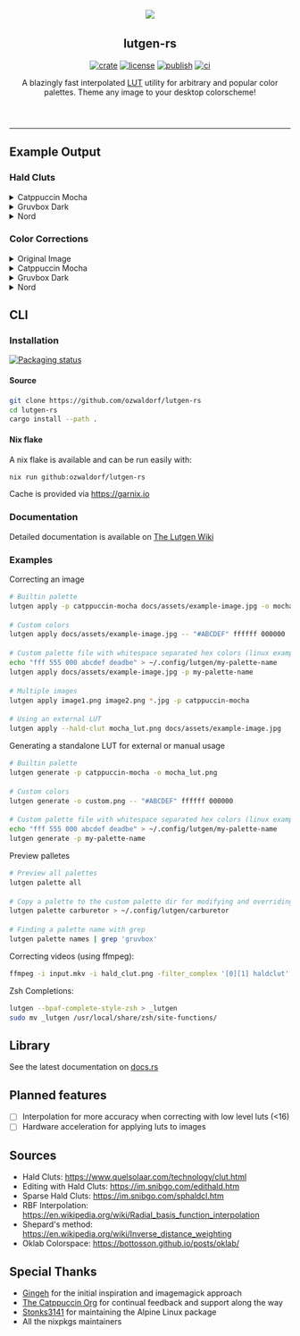 <header>
    <br>
    <div align="center">
        <img width="30%" src="https://github.com/ozwaldorf/lutgen-rs/assets/8976745/4163e179-ee73-4b24-8ad8-6c373e1d8711" />
    </div>
    <h2 align="center">lutgen-rs</h2>
    <p align="center">
        <a href="https://github.com/ozwaldorf/lutgen-rs/releases/latest"><img alt="crate" src="https://img.shields.io/github/v/release/ozwaldorf/lutgen-rs?style=for-the-badge" /></a>
        <a href="./LICENSE.md"><img alt="license" src="https://img.shields.io/badge/license-MIT-blue?style=for-the-badge" /></a>
        <a href="https://github.com/ozwaldorf/lutgen-rs/actions/workflows/publish.yml"><img alt="publish" src="https://img.shields.io/github/actions/workflow/status/ozwaldorf/lutgen-rs/publish.yml?label=Publish&style=for-the-badge" /></a>
        <a href="https://garnix.io"><img alt="ci" src="https://img.shields.io/endpoint?url=https%3A%2F%2Fgarnix.io%2Fapi%2Fbadges%2Fozwaldorf%2Flutgen-rs&style=for-the-badge&logo=%20&label=garnix&labelColor=grey" /></a>
    </p>
    <p align="center">
        A blazingly fast interpolated <a href="https://en.wikipedia.org/wiki/3D_lookup_table">LUT</a> utility for arbitrary and popular color palettes. Theme any image to your desktop colorscheme!
    </p>
</header>

---

## Example Output

### Hald Cluts

<details>
    <summary>Catppuccin Mocha</summary>
    <img src="docs/assets/catppuccin-mocha-hald-clut.png" />
</details>
<details>
    <summary>Gruvbox Dark</summary>
    <img src="docs/assets/gruvbox-dark-hald-clut.png" />
</details>
<details>
    <summary>Nord</summary>
    <img src="docs/assets/nord-hald-clut.png" />
</details>

### Color Corrections

<details>
    <summary>Original Image</summary>
    <img src="docs/assets/example-image.jpg" />
</details>
<details>
    <summary>Catppuccin Mocha</summary>
    <img src="docs/assets/catppuccin-mocha.jpg" />
</details>
<details>
    <summary>Gruvbox Dark</summary>
    <img src="docs/assets/gruvbox-dark.jpg" />
</details>
<details>
    <summary>Nord</summary>
    <img src="docs/assets/nord.png" />
</details>

## CLI

### Installation

[![Packaging status](https://repology.org/badge/vertical-allrepos/lutgen.svg)](https://repology.org/project/lutgen/versions)

#### Source

```bash
git clone https://github.com/ozwaldorf/lutgen-rs
cd lutgen-rs
cargo install --path .
```

#### Nix flake

A nix flake is available and can be run easily with:

```bash
nix run github:ozwaldorf/lutgen-rs
```

Cache is provided via https://garnix.io

### Documentation

Detailed documentation is available on [The Lutgen Wiki](https://ozwaldorf.github.io/lutgen-rs)

### Examples

Correcting an image

```bash
# Builtin palette
lutgen apply -p catppuccin-mocha docs/assets/example-image.jpg -o mocha_version.jpg

# Custom colors
lutgen apply docs/assets/example-image.jpg -- "#ABCDEF" ffffff 000000

# Custom palette file with whitespace separated hex colors (linux example shown)
echo "fff 555 000 abcdef deadbe" > ~/.config/lutgen/my-palette-name
lutgen apply docs/assets/example-image.jpg -p my-palette-name

# Multiple images
lutgen apply image1.png image2.png *.jpg -p catppuccin-mocha

# Using an external LUT
lutgen apply --hald-clut mocha_lut.png docs/assets/example-image.jpg
```

Generating a standalone LUT for external or manual usage

```bash
# Builtin palette
lutgen generate -p catppuccin-mocha -o mocha_lut.png

# Custom colors
lutgen generate -o custom.png -- "#ABCDEF" ffffff 000000

# Custom palette file with whitespace separated hex colors (linux example shown)
echo "fff 555 000 abcdef deadbe" > ~/.config/lutgen/my-palette-name
lutgen generate -p my-palette-name
```

Preview palletes

```bash
# Preview all palettes
lutgen palette all

# Copy a palette to the custom palette dir for modifying and overriding
lutgen palette carburetor > ~/.config/lutgen/carburetor

# Finding a palette name with grep
lutgen palette names | grep 'gruvbox'
```

Correcting videos (using ffmpeg):

```bash
ffmpeg -i input.mkv -i hald_clut.png -filter_complex '[0][1] haldclut' output.mp4
```

Zsh Completions:

```bash
lutgen --bpaf-complete-style-zsh > _lutgen
sudo mv _lutgen /usr/local/share/zsh/site-functions/
```

## Library

See the latest documentation on [docs.rs](https://docs.rs/lutgen)

## Planned features

- [ ] Interpolation for more accuracy when correcting with low level luts (<16)
- [ ] Hardware acceleration for applying luts to images

## Sources

- Hald Cluts: https://www.quelsolaar.com/technology/clut.html
- Editing with Hald Cluts: https://im.snibgo.com/edithald.htm
- Sparse Hald Cluts: https://im.snibgo.com/sphaldcl.htm
- RBF Interpolation: https://en.wikipedia.org/wiki/Radial_basis_function_interpolation
- Shepard's method: https://en.wikipedia.org/wiki/Inverse_distance_weighting
- Oklab Colorspace: https://bottosson.github.io/posts/oklab/

## Special Thanks

- [Gingeh](https://github.com/Gingeh) for the initial inspiration and imagemagick approach
- [The Catppuccin Org](https://github.com/catppuccin) for continual feedback and support along the way
- [Stonks3141](https://github.com/Stonks3141) for maintaining the Alpine Linux package
- All the nixpkgs maintainers

